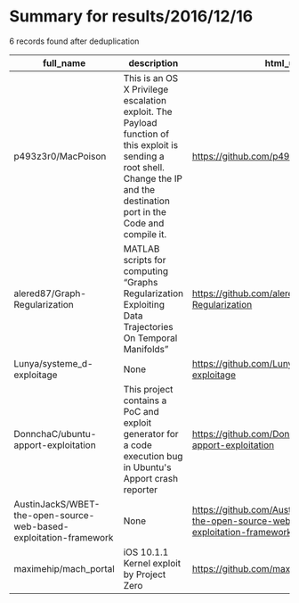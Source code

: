 
# Summary for results/2016/12/16
    
6 records found after deduplication

| full_name | description | html_url | matched_list | matched_count | pushed_at | size | stargazers_count | language | forks_count |
|-------------------------------------------------------------------|--------------------------------------------------------------------------------------------------------------------------------------------------------------------------------|--------------------------------------------------------------------------------------|----------------|-----------------|---------------------------|--------|--------------------|-------------|---------------|
| p493z3r0/MacPoison | This is an OS X Privilege escalation exploit. The Payload function of this exploit is sending a root shell. Change the IP and the destination port in the Code and compile it. | https://github.com/p493z3r0/MacPoison | ['exploit'] | 1 | 2016-12-16 10:00:26+00:00 | 17 | 32 | Objective-C | 7 |
| alered87/Graph-Regularization | MATLAB scripts for computing “Graphs Regularization Exploiting Data Trajectories On Temporal Manifolds” | https://github.com/alered87/Graph-Regularization | ['exploit'] | 1 | 2016-12-16 08:20:49+00:00 | 99378 | 2 | Matlab | 2 |
| Lunya/systeme_d-exploitage | None | https://github.com/Lunya/systeme_d-exploitage | ['exploit'] | 1 | 2016-12-16 16:58:31+00:00 | 1005 | 1 | C++ | 0 |
| DonnchaC/ubuntu-apport-exploitation | This project contains a PoC and exploit generator for a code execution bug in Ubuntu's Apport crash reporter | https://github.com/DonnchaC/ubuntu-apport-exploitation | ['exploit'] | 1 | 2016-12-16 14:50:46+00:00 | 471 | 94 | Python | 25 |
| AustinJackS/WBET-the-open-source-web-based-exploitation-framework | None | https://github.com/AustinJackS/WBET-the-open-source-web-based-exploitation-framework | ['exploit'] | 1 | 2016-12-16 13:14:34+00:00 | 11 | 0 | HTML | 0 |
| maximehip/mach_portal | iOS 10.1.1 Kernel exploit by Project Zero | https://github.com/maximehip/mach_portal | ['exploit'] | 1 | 2016-12-16 19:23:30+00:00 | 5581 | 49 | C | 21 |
